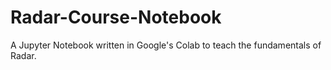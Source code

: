 # Radar-Course-Notebook
A Jupyter Notebook written in Google's Colab to teach the fundamentals of Radar.

